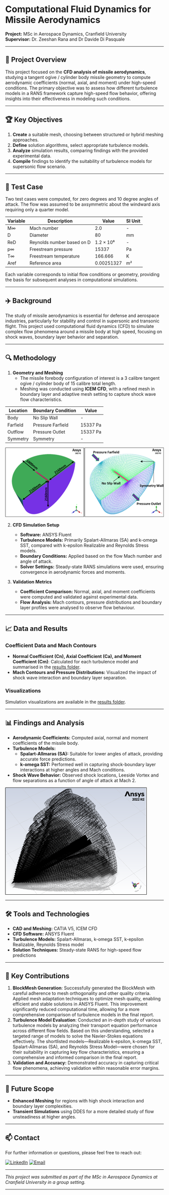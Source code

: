 # Computational Fluid Dynamics for Missile Aerodynamics

**Project:** MSc in Aerospace Dynamics, Cranfield University  
**Supervisor:** Dr. Zeeshan Rana and Dr Davide Di Pasquale 

---

## 📖 Project Overview

This project focused on the **CFD analysis of missile aerodynamics**, studying a tangent ogive / cylinder body missile geometry to compute aerodynamic coefficients (normal, axial, and moment) under high-speed conditions. The primary objective was to assess how different turbulence models in a RANS framework capture high-speed flow behavior, offering insights into their effectiveness in modeling such conditions.

---

## 🏆 Key Objectives

1. **Create** a suitable mesh, choosing between structured or hybrid meshing approaches.
2. **Define** solution algorithms, select appropriate turbulence models.
4. **Analyze** simulation results, comparing findings with the provided experimental data.
5. **Compile** findings to identify the suitability of turbulence models for supersonic flow scenario.
---
## 🧪 Test Case 

Two test cases were computed, for zero degrees and 10 degree angles of attack. The flow was assumed to be axsymmetric about the windward axis requiring only a quarter model. 

<div align="center">
  
| Variable | Description                   | Value         | SI Unit       |
|----------|-------------------------------|---------------|---------------|
| M∞       | Mach number                   | 2.0           | -             |
| D        | Diameter                      | 80            | mm            |
| ReD      | Reynolds number based on D    | 1.2 × 10⁶     | -             |
| p∞       | Freestream pressure           | 15337         | Pa            |
| T∞       | Freestream temperature        | 166.666       | K             |
| Aref     | Reference area                | 0.00251327    | m²            |

</div>

Each variable corresponds to initial flow conditions or geometry, providing the basis for subsequent analyses in computational simulations.

---

## ✈️ Background

The study of missile aerodynamics is essential for defense and aerospace industries, particularly for stability and control in supersonic and transonic flight. This project used computational fluid dynamics (CFD) to simulate complex flow phenomena around a missile body at high speed, focusing on shock waves, boundary layer behavior and separation.

---

## 🔍 Methodology

1. **Geometry and Meshing**  
   - The missile forebody configuration of interest is a 3 calibre tangent ogive / cylinder body of 15 calibre total length. 
   - Meshing was conducted using **ICEM CFD**, with a refined mesh in boundary layer and adaptive mesh setting to capture shock wave flow characteristics.

<div align="center">

|Location | Boundary Condition                   | Value         |
|----------|-------------------------------|---------------|
| Body      | No Slip Wall                   |-          |
| Farfield | Pressure Farfield                     | 15337 Pa          |
| Outflow  | Pressure Outlet    | 15337 Pa    | 
| Symmetry     | Symmetry           | -         |

</div> 

![GeometryMesh](results/GeometryandBlockMesh.png) 

2. **CFD Simulation Setup**  
   - **Software:** ANSYS Fluent
   - **Turbulence Models:** Primarily Spalart-Allmaras (SA) and k-omega SST, compared with k-epsilon Realizable and Reynolds Stress models.
   - **Boundary Conditions:** Applied based on the flow Mach number and angle of attack.
   - **Solver Settings:** Steady-state RANS simulations were used, ensuring convergence in aerodynamic forces and moments.

3. **Validation Metrics**  
   - **Coefficient Comparison:** Normal, axial, and moment coefficients were computed and validated against experimental data.
   - **Flow Analysis:** Mach contours, pressure distributions and boundary layer profiles were analysed to observe flow behaviour.

---
## 📈 Data and Results

### Coefficient Data and Mach Contours

- **Normal Coefficient (Cn), Axial Coefficient (Ca), and Moment Coefficient (Cm)**: Calculated for each turbulence model and summarised in the [results folder](./results).
- **Mach Contours and Pressure Distributions:** Visualized the impact of shock wave interaction and boundary layer separation.

### Visualizations

Simulation visualizations are available in the [results folder](./results).

---


## 📊 Findings and Analysis

- **Aerodynamic Coefficients:** Computed axial, normal and moment coefficients of the missile body.
- **Turbulence Models:**  
   - **Spalart-Allmaras (SA):** Suitable for lower angles of attack, providing accurate force predictions.
   - **k-omega SST:** Performed well in capturing shock-boundary layer interactions at higher angles and Mach conditions.
- **Shock Wave Behavior:** Observed shock locations, Leeside Vortex and flow separations as a function of angle of attack at Mach 2.

![ShockWaveandLeeSideVortex](results/MeshAdaption-ShockWaveAndLeesideVotexArea.png) 

---

## 🛠️ Tools and Technologies

- **CAD and Meshing:** CATIA V5, ICEM CFD
- **CFD Software:** ANSYS Fluent
- **Turbulence Models:** Spalart-Allmaras, k-omega SST, k-epsilon Realizable, Reynolds Stress model
- **Solution Techniques:** Steady-state RANS for high-speed flow predictions

---

## 📌 Key Contributions

1. **BlockMesh Generation**: Successfully generated the BlockMesh with careful adherence to mesh orthogonality and other quality criteria. Applied mesh adaptation techniques to optimize mesh quality, enabling efficient and stable solutions in ANSYS Fluent. This improvement significantly reduced computational time, allowing for a more comprehensive comparison of turbulence models in the final report.
2. **Turbulence Model Evaluation**: Conducted an in-depth study of various turbulence models by analyzing their transport equation performance across different flow fields. Based on this understanding, selected a targeted range of models to solve the Navier-Stokes equations effectively. The shortlisted models—Realizable k-epsilon, k-omega SST, Spalart-Allmaras (SA), and Reynolds Stress Model—were chosen for their suitability in capturing key flow characteristics, ensuring a comprehensive and informed comparison in the final report.
3. **Validation and Accuracy:** Demonstrated accuracy in capturing critical flow phenomena, achieving validation within reasonable error margins.

---


## 📝 Future Scope

- **Enhanced Meshing** for regions with high shock interaction and boundary layer complexities.
- **Transient Simulations** using DDES for a more detailed study of flow unsteadiness at higher angles.

---

## 📫 Contact

For further information or questions, please feel free to reach out:

[![LinkedIn](https://img.shields.io/badge/-LinkedIn-blue?style=flat&logo=linkedin&logoColor=white)](https://www.linkedin.com/in/namita-rajendra-patil/) [![Email](https://img.shields.io/badge/-Gmail-red?style=flat&logo=gmail&logoColor=white)](mailto:namitapatil1995@gmail.com)

---

*This project was submitted as part of the MSc in Aerospace Dynamics at Cranfield University in a group setting.*

---
